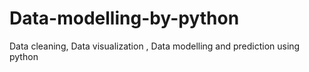 # Data-modelling-by-python
Data cleaning, Data visualization , Data modelling and prediction using python
